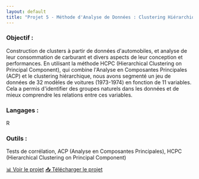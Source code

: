 ```yaml
---
layout: default
title: "Projet 5 - Méthode d'Analyse de Données : Clustering Hiérarchique sur des Automobiles"
---
```


### Objectif :
Construction de clusters à partir de données d'automobiles, et analyse de leur consommation de carburant et divers aspects de leur conception et performances. En utilisant la méthode HCPC (Hierarchical Clustering on Principal Component), qui combine l'Analyse en Composantes Principales (ACP) et le clustering hiérarchique, nous avons segmenté un jeu de données de 32 modèles de voitures (1973-1974) en fonction de 11 variables. Cela a permis d'identifier des groupes naturels dans les données et de mieux comprendre les relations entre ces variables.

### Langages :
R

### Outils :
Tests de corrélation, ACP (Analyse en Composantes Principales), HCPC (Hierarchical Clustering on Principal Component)

[📊  Voir le projet](https://Perrinewtr.github.io/Portfolio/automobile.pdf)
[📥  Télécharger le projet](https://raw.githubusercontent.com/Perrinewtr/Portfolio/main/automobile.pdf)
